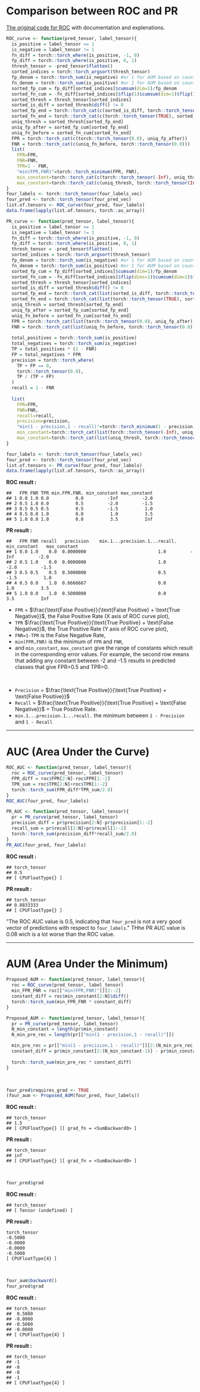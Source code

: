 # Comparison between ROC and PR
[The original code for ROC](https://github.com/tdhock/tdhock.github.io/blob/master/_posts/2024-10-28-auto-grad-overhead.md) 
with documentation and explenations.


``` r
ROC_curve <- function(pred_tensor, label_tensor){
  is_positive = label_tensor == 1
  is_negative = label_tensor != 1
  fn_diff = torch::torch_where(is_positive, -1, 0)
  fp_diff = torch::torch_where(is_positive, 0, 1)
  thresh_tensor = -pred_tensor$flatten()
  sorted_indices = torch::torch_argsort(thresh_tensor)
  fp_denom = torch::torch_sum(is_negative) #or 1 for AUM based on count instead of rate
  fn_denom = torch::torch_sum(is_positive) #or 1 for AUM based on count instead of rate
  sorted_fp_cum = fp_diff[sorted_indices]$cumsum(dim=1)/fp_denom
  sorted_fn_cum = -fn_diff[sorted_indices]$flip(1)$cumsum(dim=1)$flip(1)/fn_denom
  sorted_thresh = thresh_tensor[sorted_indices]
  sorted_is_diff = sorted_thresh$diff() != 0
  sorted_fp_end = torch::torch_cat(c(sorted_is_diff, torch::torch_tensor(TRUE)))
  sorted_fn_end = torch::torch_cat(c(torch::torch_tensor(TRUE), sorted_is_diff))
  uniq_thresh = sorted_thresh[sorted_fp_end]
  uniq_fp_after = sorted_fp_cum[sorted_fp_end]
  uniq_fn_before = sorted_fn_cum[sorted_fn_end]
  FPR = torch::torch_cat(c(torch::torch_tensor(0.0), uniq_fp_after))
  FNR = torch::torch_cat(c(uniq_fn_before, torch::torch_tensor(0.0)))
  list(
    FPR=FPR,
    FNR=FNR,
    TPR=1 - FNR,
    "min(FPR,FNR)"=torch::torch_minimum(FPR, FNR),
    min_constant=torch::torch_cat(c(torch::torch_tensor(-Inf), uniq_thresh)),
    max_constant=torch::torch_cat(c(uniq_thresh, torch::torch_tensor(Inf))))
}
four_labels <- torch::torch_tensor(four_labels_vec)
four_pred <- torch::torch_tensor(four_pred_vec)
list.of.tensors <- ROC_curve(four_pred, four_labels)
data.frame(lapply(list.of.tensors, torch::as_array))
```

``` r
PR_curve <- function(pred_tensor, label_tensor){
  is_positive = label_tensor == 1
  is_negative = label_tensor != 1
  fn_diff = torch::torch_where(is_positive, -1, 0)
  fp_diff = torch::torch_where(is_positive, 0, 1)
  thresh_tensor = -pred_tensor$flatten()
  sorted_indices = torch::torch_argsort(thresh_tensor)
  fp_denom = torch::torch_sum(is_negative) #or 1 for AUM based on count instead of rate
  fn_denom = torch::torch_sum(is_positive) #or 1 for AUM based on count instead of rate
  sorted_fp_cum = fp_diff[sorted_indices]$cumsum(dim=1)/fp_denom
  sorted_fn_cum = -fn_diff[sorted_indices]$flip(dims=1)$cumsum(dim=1)$flip(dims=1)/fn_denom
  sorted_thresh = thresh_tensor[sorted_indices]
  sorted_is_diff = sorted_thresh$diff() != 0
  sorted_fp_end = torch::torch_cat(list(sorted_is_diff, torch::torch_tensor(TRUE)))
  sorted_fn_end = torch::torch_cat(list(torch::torch_tensor(TRUE), sorted_is_diff))
  uniq_thresh = sorted_thresh[sorted_fp_end]
  uniq_fp_after = sorted_fp_cum[sorted_fp_end]
  uniq_fn_before = sorted_fn_cum[sorted_fn_end]
  FPR = torch::torch_cat(list(torch::torch_tensor(0.0), uniq_fp_after))
  FNR = torch::torch_cat(list(uniq_fn_before, torch::torch_tensor(0.0)))
  
  total_positives = torch::torch_sum(is_positive)
  total_negatives = torch::torch_sum(is_negative)
  TP = total_positives * (1 - FNR)
  FP = total_negatives * FPR
  precision = torch::torch_where(
    TP + FP == 0,
    torch::torch_tensor(0.0), 
    TP / (TP + FP)
  )
  recall = 1 - FNR
  
  list(
    FPR=FPR,
    FNR=FNR,
    recall=recall,
    precision=precision,
    "min(1 - precision,1 - recall)"=torch::torch_minimum(1 - precision, 1 - recall),
    min_constant=torch::torch_cat(list(torch::torch_tensor(-Inf), uniq_thresh)),
    max_constant=torch::torch_cat(list(uniq_thresh, torch::torch_tensor(Inf))))
}

four_labels <- torch::torch_tensor(four_labels_vec)
four_pred <- torch::torch_tensor(four_pred_vec)
list.of.tensors <- PR_curve(four_pred, four_labels)
data.frame(lapply(list.of.tensors, torch::as_array))
```

**ROC result :**   
```
##   FPR FNR TPR min.FPR.FNR. min_constant max_constant
## 1 0.0 1.0 0.0          0.0         -Inf         -2.0
## 2 0.5 1.0 0.0          0.5         -2.0         -1.5
## 3 0.5 0.5 0.5          0.5         -1.5          1.0
## 4 0.5 0.0 1.0          0.0          1.0          3.5
## 5 1.0 0.0 1.0          0.0          3.5          Inf
```

**PR result :**  
```
##   FPR FNR recall   precision    min.1...precision.1...recall.   min_constant   max_constant
## 1 0.0 1.0    0.0  0.0000000                           1.0         -Inf         -2.0
## 2 0.5 1.0    0.0  0.0000000                           1.0         -2.0         -1.5
## 3 0.5 0.5    0.5  0.5000000                           0.5         -1.5          1.0
## 4 0.5 0.0    1.0  0.6666667                           0.0          1.0          3.5
## 5 1.0 0.0    1.0  0.5000000                           0.0          3.5          Inf
```

* `FPR` = $\frac{\text{False Positive}}{\text{False Positive} + \text{True Negative}}$, the False Positive Rate (X axis of ROC curve plot), 
* `TPR` $\frac{\text{True Positive}}{\text{True Positive} + \text{False Negative}}$, the True Positive Rate (Y axis of ROC curve plot), 
* `FNR=1-TPR` is the False Negative Rate,
* `min(FPR,FNR)` is the minimum of `FPR` and `FNR`,
* and `min_constant`, `max_constant` give the range of constants which result in the corresponding error values. For example, the second row means that adding any constant between -2 and -1.5 results in predicted classes that give FPR=0.5 and TPR=0.

<br />

* `Precision` = $\frac{\text{True Positive}}{\text{True Positive} + \text{False Positive}}$
* `Recall` = $\frac{\text{True Positive}}{\text{True Positive} + \text{False Negative}}$ = True Positive Rate.
* `min.1...precision.1...recall.` the minimum between `1 - Precision` and `1 - Recall`

 ---
# AUC (Area Under the Curve)

``` r
ROC_AUC <- function(pred_tensor, label_tensor){
  roc = ROC_curve(pred_tensor, label_tensor)
  FPR_diff = roc$FPR[2:N]-roc$FPR[1:-2]
  TPR_sum = roc$TPR[2:N]+roc$TPR[1:-2]
  torch::torch_sum(FPR_diff*TPR_sum/2.0)
}
ROC_AUC(four_pred, four_labels)
```

``` r
PR_AUC <- function(pred_tensor, label_tensor){
  pr = PR_curve(pred_tensor, label_tensor)
  precision_diff = pr$precision[2:N]-pr$precision[1:-2]
  recall_sum = pr$recall[2:N]+pr$recall[1:-2]
  torch::torch_sum(precision_diff*recall_sum/2.0)
}
PR_AUC(four_pred, four_labels)
```

**ROC result :** 
```
## torch_tensor
## 0.5
## [ CPUFloatType{} ]
```

**PR result :** 
```
## torch_tensor
## 0.0833333
## [ CPUFloatType{} ]
```

"The ROC AUC value is 0.5, indicating that `four_pred` is not a very
good vector of predictions with respect to `four_labels`."
THhe PR AUC value is 0.08 wich is a lot worse than the ROC value.

---
# AUM (Area Under the Minimum)

``` r
Proposed_AUM <- function(pred_tensor, label_tensor){
  roc = ROC_curve(pred_tensor, label_tensor)
  min_FPR_FNR = roc[["min(FPR,FNR)"]][2:-2]
  constant_diff = roc$min_constant[2:N]$diff()
  torch::torch_sum(min_FPR_FNR * constant_diff)
}
```

``` r
Proposed_AUM <- function(pred_tensor, label_tensor){
  pr = PR_curve(pred_tensor, label_tensor)
  N_min_constant = length(pr$min_constant)
  N_min_pre_rec = length(pr[["min(1 - precision,1 - recall)"]])

  min_pre_rec = pr[["min(1 - precision,1 - recall)"]][2:(N_min_pre_rec-1)]
  constant_diff = pr$min_constant[2:(N_min_constant-1)] - pr$min_constant[1:(N_min_constant-2)]
  
  torch::torch_sum(min_pre_rec * constant_diff)
}
```
<br />

``` r
four_pred$requires_grad <- TRUE
(four_aum <- Proposed_AUM(four_pred, four_labels))
```

**ROC result :** 
```
## torch_tensor
## 1.5
## [ CPUFloatType{} ][ grad_fn = <SumBackward0> ]
```

**PR result :** 
```
## torch_tensor
## inf
## [ CPUFloatType{} ][ grad_fn = <SumBackward0> ]
```


<br />

``` r
four_pred$grad
```

**ROC result :** 
```
## torch_tensor
## [ Tensor (undefined) ]
```

**PR result :** 
```
torch_tensor
-0.5000
-0.0000
-0.0000
-0.5000
[ CPUFloatType{4} ]
```

<br />

``` r
four_aum$backward()
four_pred$grad
```

**ROC result :**  
```
## torch_tensor
##  0.5000
## -0.0000
## -0.5000
## -0.0000
## [ CPUFloatType{4} ]
```

**PR result :**  
```
## torch_tensor
## -1
## -0
## -0
## -1
## [ CPUFloatType{4} ]
```
